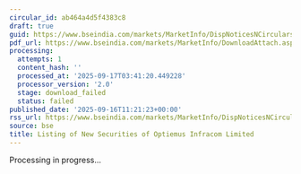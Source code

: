 ```yaml
---
circular_id: ab464a4d5f4383c8
draft: true
guid: https://www.bseindia.com/markets/MarketInfo/DispNoticesNCirculars.aspx?Noticeid={2AF2F71C-B5A3-4DCD-A60E-9DCCF2772CE4}&noticeno=20250916-40&dt=09/16/2025&icount=40&totcount=79&flag=0
pdf_url: https://www.bseindia.com/markets/MarketInfo/DownloadAttach.aspx?id=20250916-40&attachedId=
processing:
  attempts: 1
  content_hash: ''
  processed_at: '2025-09-17T03:41:20.449228'
  processor_version: '2.0'
  stage: download_failed
  status: failed
published_date: '2025-09-16T11:21:23+00:00'
rss_url: https://www.bseindia.com/markets/MarketInfo/DispNoticesNCirculars.aspx?Noticeid={2AF2F71C-B5A3-4DCD-A60E-9DCCF2772CE4}&noticeno=20250916-40&dt=09/16/2025&icount=40&totcount=79&flag=0
source: bse
title: Listing of New Securities of Optiemus Infracom Limited
---
```


Processing in progress...